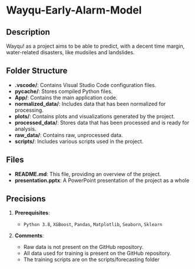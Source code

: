 # Wayqu-Early-Alarm-Model

## Description
Wayqu! as a project aims to be able to predict, with a decent time margin, water-related disasters, like mudsiles and landslides.

## Folder Structure
- **.vscode/**: Contains Visual Studio Code configuration files.
- **__pycache__/**: Stores compiled Python files.
- **App/**: Contains the main application code.
- **normalized_data/**: Includes data that has been normalized for processing.
- **plots/**: Contains plots and visualizations generated by the project.
- **processed_data/**: Stores data that has been processed and is ready for analysis.
- **raw_data/**: Contains raw, unprocessed data.
- **scripts/**: Includes various scripts used in the project.

## Files
- **README.md**: This file, providing an overview of the project.
- **presentation.pptx**: A PowerPoint presentation of the project as a whole

## Precisions
1. **Prerequisites**: 
   - `Python 3.8`, `XGBoost`, `Pandas`, `Matplotlib`, `Seaborn`, `Sklearn`

2. **Comments**: 
   - Raw data is not present on the GitHub repository.
   - All data used for training is present on the GitHub repository.
   - The training scripts are on the scripts/forecasting folder
